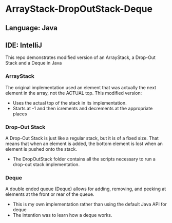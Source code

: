 # ArrayStack-DropOutStack-Deque

## Language: Java
## IDE: IntelliJ
This repo demonstrates modified version of an ArrayStack, a Drop-Out Stack and a Deque in Java

### ArrayStack
The original implementation used an element that was actually the next element in the array, not the ACTUAL top.
This modified version:
- Uses the actual top of the stack in its implementation.
- Starts at -1 and then icrements and decrements at the appropriate places

### Drop-Out Stack
A Drop-Out Stack is just like a regular stack, but it is of a fixed size.  That means that when an element is added, the bottom element is lost when an element is pushed onto the stack.
- The DropOutStack folder contains all the scripts necessary to run a drop-out stack implementation.

### Deque
A double ended queue (Deque) allows for adding, removing, and peeking at elements at the front or rear of the queue.  
- This is my own implementation rather than using the default Java API for deque
- The intention was to learn how a deque works.
